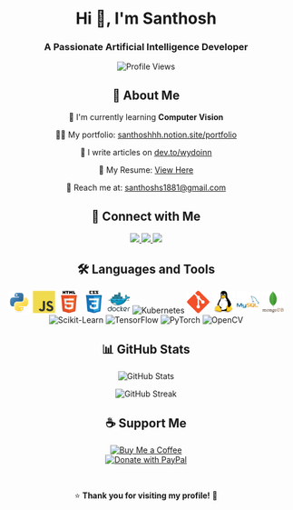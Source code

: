 <h1 align="center">Hi 👋, I'm Santhosh</h1>
<h3 align="center">A Passionate Artificial Intelligence Developer</h3>

<p align="center">
  <img src="https://komarev.com/ghpvc/?username=wydoinn&label=Profile%20views&color=0e75b6&style=flat" alt="Profile Views" />
</p>


<div align="center">
  <h2>🚀 About Me</h2>
  <p>🌱 I'm currently learning <strong>Computer Vision</strong></p>
  <p>👨‍💻 My portfolio: <a href="https://santhoshhh.notion.site/portfolio">santhoshhh.notion.site/portfolio</a></p>
  <p>📝 I write articles on <a href="https://dev.to/wydoinn">dev.to/wydoinn</a></p>
  <p>📄 My Resume: <a href="https://drive.google.com/file/d/1GwM4pdESzojYgDfxSt5khY2gDSeSLbLQ/view?usp=share_link">View Here</a></p>
  <p>📧 Reach me at: <a href="mailto:santhoshs1881@gmail.com">santhoshs1881@gmail.com</a></p>
</div>


<div align="center">
  <h2>🔗 Connect with Me</h2>
<p align="center">
  <a href="https://linkedin.com/in/santhoshs18" target="_blank">
    <img src="https://img.shields.io/badge/LinkedIn-0077B5?style=for-the-badge&logo=linkedin&logoColor=white" />
  </a>
  <a href="https://x.com/wydoinn_" target="_blank">
    <img src="https://img.shields.io/badge/X-000000?style=for-the-badge&logo=x&logoColor=white" />
  </a>
  <a href="https://kaggle.com/wydoinn" target="_blank">
    <img src="https://img.shields.io/badge/Kaggle-20BEFF?style=for-the-badge&logo=kaggle&logoColor=white" />
  </a>
</p>
</div>


<div align="center">
  <h2>🛠️ Languages and Tools</h2>
<p align="center">
  <img src="https://raw.githubusercontent.com/devicons/devicon/master/icons/python/python-original.svg" alt="Python" width="40" height="40"/>
  <img src="https://raw.githubusercontent.com/devicons/devicon/master/icons/javascript/javascript-original.svg" alt="JavaScript" width="40" height="40"/>
  <img src="https://raw.githubusercontent.com/devicons/devicon/master/icons/html5/html5-original-wordmark.svg" alt="HTML5" width="40" height="40"/>
  <img src="https://raw.githubusercontent.com/devicons/devicon/master/icons/css3/css3-original-wordmark.svg" alt="CSS3" width="40" height="40"/>
  <img src="https://raw.githubusercontent.com/devicons/devicon/master/icons/docker/docker-original-wordmark.svg" alt="Docker" width="40" height="40"/>
  <img src="https://www.vectorlogo.zone/logos/kubernetes/kubernetes-icon.svg" alt="Kubernetes" width="40" height="40"/>
  <img src="https://raw.githubusercontent.com/devicons/devicon/master/icons/git/git-original.svg" alt="Git" width="40" height="40"/>
  <img src="https://raw.githubusercontent.com/devicons/devicon/master/icons/linux/linux-original.svg" alt="Linux" width="40" height="40"/>
  <img src="https://raw.githubusercontent.com/devicons/devicon/master/icons/mysql/mysql-original-wordmark.svg" alt="MySQL" width="40" height="40"/>
  <img src="https://raw.githubusercontent.com/devicons/devicon/master/icons/mongodb/mongodb-original-wordmark.svg" alt="MongoDB" width="40" height="40"/>
  <img src="https://upload.wikimedia.org/wikipedia/commons/0/05/Scikit_learn_logo_small.svg" alt="Scikit-Learn" width="40" height="40"/>
  <img src="https://www.vectorlogo.zone/logos/tensorflow/tensorflow-icon.svg" alt="TensorFlow" width="40" height="40"/>
  <img src="https://www.vectorlogo.zone/logos/pytorch/pytorch-icon.svg" alt="PyTorch" width="40" height="40"/>
  <img src="https://www.vectorlogo.zone/logos/opencv/opencv-icon.svg" alt="OpenCV" width="40" height="40"/>
</p>
</div>


<div align="center">
  <h2>📊 GitHub Stats</h2>
<p align="center">
  <img src="https://github-readme-stats.vercel.app/api?username=wydoinn&show_icons=true&locale=en&theme=gruvbox" alt="GitHub Stats" />
</p>
<p align="center">
  <img src="https://github-readme-streak-stats.herokuapp.com/?user=wydoinn&theme=gruvbox" alt="GitHub Streak" />
</p>
</div>


<div align="center">
  <h2>☕ Support Me</h2>
<p align="center">
  <a href="https://www.buymeacoffee.com/wydoinn">
    <img src="https://img.buymeacoffee.com/button-api/?text=Buy me a coffee&emoji=☕&slug=wydoinn&button_colour=FFDD00&font_colour=000000&font_family=Arial&outline_colour=000000&coffee_colour=ffffff" height="50" width="210" alt="Buy Me a Coffee" />
  </a>
  <br>
  <a href="https://www.paypal.com/paypalme/santhoshhh18">
    <img src="https://github.com/andreostrovsky/donate-with-paypal/blob/master/PNG/blue.png?raw=true" height="50" width="210" alt="Donate with PayPal" />
  </a>
</p>
</div>


<br>
<p align="center">⭐ <b>Thank you for visiting my profile!</b> 🚀</p>
